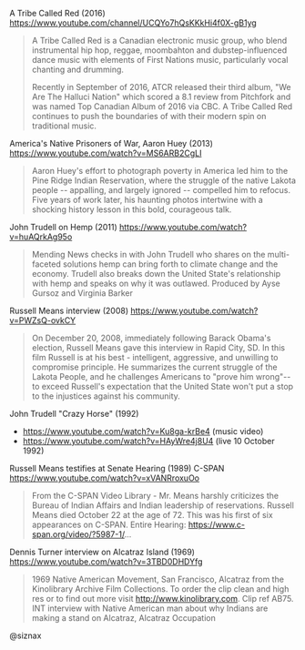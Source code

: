 A Tribe Called Red (2016)
https://www.youtube.com/channel/UCQYo7hQsKKkHi4f0X-gB1yg

> A Tribe Called Red is a Canadian electronic music group, who blend
> instrumental hip hop, reggae, moombahton and dubstep-influenced dance
> music with elements of First Nations music, particularly vocal
> chanting and drumming.
> 
> Recently in September of 2016, ATCR released their third album, "We
> Are The Halluci Nation" which scored a 8.1 review from Pitchfork and
> was named Top Canadian Album of 2016 via CBC. A Tribe Called Red
> continues to push the boundaries of with their modern spin on
> traditional music.

America's Native Prisoners of War, Aaron Huey (2013) 
https://www.youtube.com/watch?v=MS6ARB2CgLI

> Aaron Huey's effort to photograph poverty in America led him to the
> Pine Ridge Indian Reservation, where the struggle of the native
> Lakota people -- appalling, and largely ignored -- compelled him to
> refocus. Five years of work later, his haunting photos intertwine
> with a shocking history lesson in this bold, courageous talk.

John Trudell on Hemp (2011)
https://www.youtube.com/watch?v=huAQrkAg95o

> Mending News checks in with John Trudell who shares on the
> multi-faceted solutions hemp can bring forth to climate change and
> the economy.  Trudell also breaks down the United State's
> relationship with hemp and speaks on why it was outlawed. Produced
> by Ayse Gursoz and Virginia Barker

Russell Means interview (2008)
https://www.youtube.com/watch?v=PWZsQ-ovkCY

> On December 20, 2008, immediately following Barack Obama's election,
> Russell Means gave this interview in Rapid City, SD. In this film
> Russell is at his best - intelligent, aggressive, and unwilling to
> compromise principle. He summarizes the current struggle of the
> Lakota People, and he challenges Americans to "prove him wrong"--to
> exceed Russell's expectation that the United State won't put a stop
> to the injustices against his community.

John Trudell "Crazy Horse" (1992)

* https://www.youtube.com/watch?v=Ku8ga-krBe4 (music video)
* https://www.youtube.com/watch?v=HAyWre4j8U4 (live 10 October 1992)

Russell Means testifies at Senate Hearing (1989) C-SPAN
https://www.youtube.com/watch?v=xVANRroxuOo

> From the C-SPAN Video Library - Mr. Means harshly criticizes the
> Bureau of Indian Affairs and Indian leadership of
> reservations. Russell Means died October 22 at the age of 72. This
> was his first of six appearances on C-SPAN. Entire Hearing:
> https://www.c-span.org/video/?5987-1/...

Dennis Turner interview on Alcatraz Island (1969)
https://www.youtube.com/watch?v=3TBD0DHDYfg

> 1969 Native American Movement, San Francisco, Alcatraz from the
> Kinolibrary Archive Film Collections. To order the clip clean and
> high res or to find out more visit http://www.kinolibrary.com. Clip
> ref AB75. INT interview with Native American man about why Indians
> are making a stand on Alcatraz, Alcatraz Occupation


@siznax

